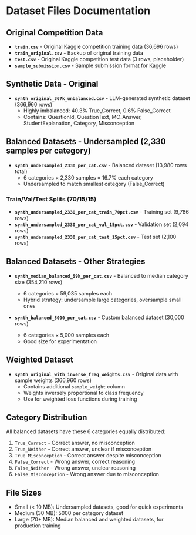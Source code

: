 # Dataset Files Documentation

## Original Competition Data
- **`train.csv`** - Original Kaggle competition training data (36,696 rows)
- **`train_original.csv`** - Backup of original training data
- **`test.csv`** - Original Kaggle competition test data (3 rows, placeholder)
- **`sample_submission.csv`** - Sample submission format for Kaggle

## Synthetic Data - Original
- **`synth_original_367k_unbalanced.csv`** - LLM-generated synthetic dataset (366,960 rows)
  - Highly imbalanced: 40.3% True_Correct, 0.6% False_Correct
  - Contains: QuestionId, QuestionText, MC_Answer, StudentExplanation, Category, Misconception

## Balanced Datasets - Undersampled (2,330 samples per category)
- **`synth_undersampled_2330_per_cat.csv`** - Balanced dataset (13,980 rows total)
  - 6 categories × 2,330 samples = 16.7% each category
  - Undersampled to match smallest category (False_Correct)
  
### Train/Val/Test Splits (70/15/15)
- **`synth_undersampled_2330_per_cat_train_70pct.csv`** - Training set (9,786 rows)
- **`synth_undersampled_2330_per_cat_val_15pct.csv`** - Validation set (2,094 rows)  
- **`synth_undersampled_2330_per_cat_test_15pct.csv`** - Test set (2,100 rows)

## Balanced Datasets - Other Strategies
- **`synth_median_balanced_59k_per_cat.csv`** - Balanced to median category size (354,210 rows)
  - 6 categories × 59,035 samples each
  - Hybrid strategy: undersample large categories, oversample small ones
  
- **`synth_balanced_5000_per_cat.csv`** - Custom balanced dataset (30,000 rows)
  - 6 categories × 5,000 samples each
  - Good size for experimentation

## Weighted Dataset
- **`synth_original_with_inverse_freq_weights.csv`** - Original data with sample weights (366,960 rows)
  - Contains additional `sample_weight` column
  - Weights inversely proportional to class frequency
  - Use for weighted loss functions during training

## Category Distribution

All balanced datasets have these 6 categories equally distributed:
1. `True_Correct` - Correct answer, no misconception
2. `True_Neither` - Correct answer, unclear if misconception
3. `True_Misconception` - Correct answer despite misconception  
4. `False_Correct` - Wrong answer, correct reasoning
5. `False_Neither` - Wrong answer, unclear reasoning
6. `False_Misconception` - Wrong answer due to misconception

## File Sizes
- Small (< 10 MB): Undersampled datasets, good for quick experiments
- Medium (30 MB): 5000 per category dataset
- Large (70+ MB): Median balanced and weighted datasets, for production training